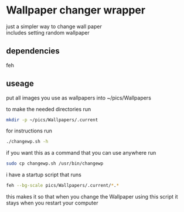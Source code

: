 # Wallpaper changer wrapper
just a simpler way to change wall paper  
includes setting random wallpaper   

## dependencies
feh  


## useage
put all images you use as wallpapers into 
~/pics/Wallpapers

to make the needed directories run  
```sh
mkdir -p ~/pics/Wallpapers/.current
```


for instructions run 
```sh
./changewp.sh -h
```
  
if you want this as a command that you can use anywhere run 
```sh
sudo cp changewp.sh /usr/bin/changewp
```
i have a startup script that runs  
```sh
feh --bg-scale pics/Wallpapers/.current/*.*
```
this makes it so that when you change the Wallpaper using this script it stays when you restart your computer



